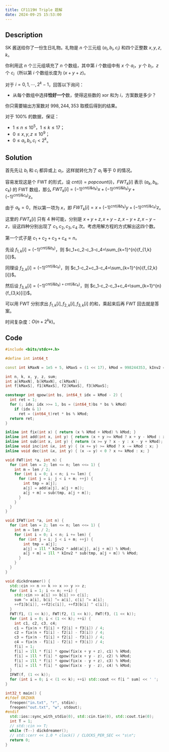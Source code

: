 ```yaml
---
title: CF1119H Triple 题解
date: 2024-09-25 15:53:00
---
```


## Description

SK 酱送给你了一份生日礼物。礼物是 $n$ 个三元组 $(a_i,b_i,c_i)$ 和四个正整数 $x,y,z,k$。

你利用这 $n$ 个三元组填充了 $n$ 个数组，其中第 $i$ 个数组中有 $x$ 个 $a_i$，$y$ 个 $b_i$，$z$ 个 $c_i$（所以第 $i$ 个数组长度为 $(x+y+z)$。

对于 $i=0,1,\cdots,2^k-1$，回答以下询问：

- 从每个数组中选择**恰好一个**数，使得这些数的 $\mathrm{xor}$ 和为 $i$，方案数是多少？

你只需要输出方案数对 $998,244,353$ 取模后得到的结果。

对于 $100\%$ 的数据，保证：

- $1\le n\le 10^5$，$1\le k\le 17$；
- $0\le x,y,z\le 10^9$；
- $0\le a_i,b_i,c_i\lt 2^k$。

## Solution

首先先让 $b_i$ 和 $c_i$ 都异或上 $a_i$，这样就转化为了 $a_i$ 等于 $0$ 的情况。

容易发现这是个 FWT 的形式，设 $cnt(i)=popcount(i)$，$FWT_k[i]$ 表示 $(a_k,b_k,c_k)$ 的 FWT 数组，那么 $FWT_k[i]=(-1)^{cnt(i\&a_k)}x+(-1)^{cnt(i\&b_k)}y+(-1)^{cnt(i\&c_k)}z$。

由于 $a_k=0$，所以第一项为 $x$，即 $FWT_k[i]=x+(-1)^{cnt(i\&b_k)}y+(-1)^{cnt(i\&c_k)}z$。

这里的 $FWT_k[i]$ 只有 $4$ 种可能，分别是 $x+y+z,x+y-z,x-y+z,x-y-z$，设这四种分别出现了 $c_1,c_2,c_3,c_4$ 次。考虑用解方程的方式解出这四个数。

第一个式子是 $c_1+c_2+c_3+c_4=n$。

先设 $f_{1,k}[i]=(-1)^{cnt(i\&b_k)}$，则 $c_1+c_2-c_3-c_4=\sum_{k=1}^{n}{f_{1,k}[i]}$。

同理设 $f_{2,k}[i]=(-1)^{cnt(i\&c_k)}$，则 $c_1-c_2+c_3-c_4=\sum_{k=1}^{n}{f_{2,k}[i]}$。

然后设 $f_{3,k}[i]=(-1)^{cnt(i\&b_k)+cnt(i\&c_k)}$，则 $c_1-c_2-c_3+c_4=\sum_{k=1}^{n}{f_{3,k}[i]}$。

可以用 FWT 分别求出 $f_{1,k}[i],f_{2,k}[i],f_{3,k}[i]$ 的和，乘起来后再 FWT 回去就是答案。

时间复杂度：$O(n+2^kk)$。

## Code

```cpp
#include <bits/stdc++.h>

#define int int64_t

const int kMaxN = 1e5 + 5, kMaxS = (1 << 17), kMod = 998244353, kInv2 = (kMod + 1) / 2;

int n, k, x, y, z, sum;
int a[kMaxN], b[kMaxN], c[kMaxN];
int f[kMaxS], f1[kMaxS], f2[kMaxS], f3[kMaxS];

constexpr int qpow(int bs, int64_t idx = kMod - 2) {
  int ret = 1;
  for (; idx; idx >>= 1, bs = (int64_t)bs * bs % kMod)
    if (idx & 1)
      ret = (int64_t)ret * bs % kMod;
  return ret;
}

inline int fix(int x) { return (x % kMod + kMod) % kMod; }
inline int add(int x, int y) { return (x + y >= kMod ? x + y - kMod : x + y); }
inline int sub(int x, int y) { return (x >= y ? x - y : x - y + kMod); }
inline void inc(int &x, int y) { (x += y) >= kMod ? x -= kMod : x; }
inline void dec(int &x, int y) { (x -= y) < 0 ? x += kMod : x; }

void FWT(int *a, int n) {
  for (int len = 2; len <= n; len <<= 1) {
    int m = len / 2;
    for (int i = 0; i < n; i += len) {
      for (int j = i; j < i + m; ++j) {
        int tmp = a[j];
        a[j] = add(a[j], a[j + m]);
        a[j + m] = sub(tmp, a[j + m]);
      }
    }
  }
}

void IFWT(int *a, int n) {
  for (int len = 2; len <= n; len <<= 1) {
    int m = len / 2;
    for (int i = 0; i < n; i += len) {
      for (int j = i; j < i + m; ++j) {
        int tmp = a[j];
        a[j] = 1ll * kInv2 * add(a[j], a[j + m]) % kMod;
        a[j + m] = 1ll * kInv2 * sub(tmp, a[j + m]) % kMod;
      }
    }
  }
}

void dickdreamer() {
  std::cin >> n >> k >> x >> y >> z;
  for (int i = 1; i <= n; ++i) {
    std::cin >> a[i] >> b[i] >> c[i];
    sum ^= a[i], b[i] ^= a[i], c[i] ^= a[i];
    ++f1[b[i]], ++f2[c[i]], ++f3[b[i] ^ c[i]];
  }
  FWT(f1, (1 << k)), FWT(f2, (1 << k)), FWT(f3, (1 << k));
  for (int i = 0; i < (1 << k); ++i) {
    int c1, c2, c3, c4;
    c1 = fix(n + f1[i] + f2[i] + f3[i]) / 4;
    c2 = fix(n + f1[i] - f2[i] - f3[i]) / 4;
    c3 = fix(n - f1[i] + f2[i] - f3[i]) / 4;
    c4 = fix(n - f1[i] - f2[i] + f3[i]) / 4;
    f[i] = 1;
    f[i] = 1ll * f[i] * qpow(fix(x + y + z), c1) % kMod;
    f[i] = 1ll * f[i] * qpow(fix(x + y - z), c2) % kMod;
    f[i] = 1ll * f[i] * qpow(fix(x - y + z), c3) % kMod;
    f[i] = 1ll * f[i] * qpow(fix(x - y - z), c4) % kMod;
  }
  IFWT(f, (1 << k));
  for (int i = 0; i < (1 << k); ++i) std::cout << f[i ^ sum] << ' ';
}

int32_t main() {
#ifdef ORZXKR
  freopen("in.txt", "r", stdin);
  freopen("out.txt", "w", stdout);
#endif
  std::ios::sync_with_stdio(0), std::cin.tie(0), std::cout.tie(0);
  int T = 1;
  // std::cin >> T;
  while (T--) dickdreamer();
  // std::cerr << 1.0 * clock() / CLOCKS_PER_SEC << "s\n";
  return 0;
}
```